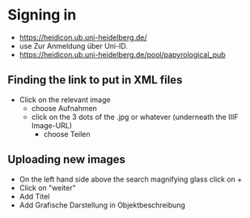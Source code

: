 # Signing in
  - https://heidicon.ub.uni-heidelberg.de/
  - use Zur Anmeldung über Uni-ID.
  - https://heidicon.ub.uni-heidelberg.de/pool/papyrological_pub

## Finding the link to put in XML files
  - Click on the relevant image
    - choose Aufnahmen
    - click on the 3 dots of the .jpg or whatever (underneath the IIIF Image-URL)
      - choose Teilen

## Uploading new images
  - On the left hand side above the search magnifying glass click on +
  - Click on "weiter"
  - Add Titel
  - Add Grafische Darstellung in Objektbeschreibung
